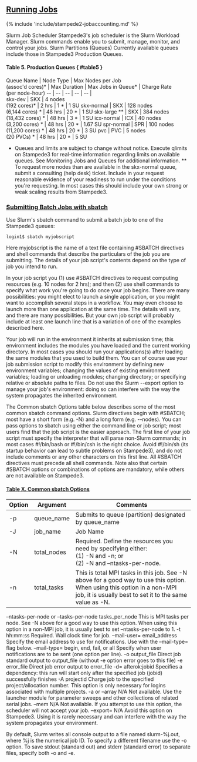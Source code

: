 ## [Running Jobs](#running)

{% include 'include/stampede2-jobaccounting.md' %}

Slurm Job Scheduler
Stampede3's job scheduler is the Slurm Workload Manager. Slurm commands enable you to submit, manage, monitor, and control your jobs.
Slurm Partitions (Queues)
Currently available queues include those in Stampede3 Production Queues. 

#### Table 5. Production Queues { #table5 }

Queue Name   | Node Type | Max Nodes per Job<br>(assoc'd cores)* | Max Duration | Max Jobs in Queue* | Charge Rate<br>(per node-hour)
--           | --        | --                                    | --           | --                 |  
skx-dev      | SKX       | 4 nodes<br>(192 cores)*               | 2 hrs        | 1 *                | 1 SU
skx-normal   | SKX       | 128 nodes<br>(6,144 cores) *          | 48 hrs       | 20 *               | 1 SU
skx-large ** | SKX       | 384 nodes<br>(18,432 cores) *         | 48 hrs       | 3 *                | 1 SU
icx-normal   | ICX       | 40 nodes<br>(3,200 cores) *           | 48 hrs       | 20 *               | 1.67 SU
spr-normal   | SPR       | 100 nodes<br>(11,200 cores) *         | 48 hrs       | 20 *               | 3 SU
pvc          | PVC       | 5 nodes<br>(20 PVCs) *                | 48 hrs       | 20 *               | 5 SU

* Queues and limits are subject to change without notice. Execute qlimits on Stampede3 for real-time information regarding limits on available queues. See Monitoring Jobs and Queues for additional information.
** To request more nodes than are available in the skx-normal queue, submit a consulting (help desk) ticket. Include in your request reasonable evidence of your readiness to run under the conditions you're requesting. In most cases this should include your own strong or weak scaling results from Stampede3.

### [Submitting Batch Jobs with sbatch]()

Use Slurm's sbatch command to submit a batch job to one of the Stampede3 queues:

	login1$ sbatch myjobscript

Here myjobscript is the name of a text file containing #SBATCH directives and shell commands that describe the particulars of the job you are submitting. The details of your job script's contents depend on the type of job you intend to run.

In your job script you (1) use #SBATCH directives to request computing resources (e.g. 10 nodes for 2 hrs); and then (2) use shell commands to specify what work you're going to do once your job begins. There are many possibilities: you might elect to launch a single application, or you might want to accomplish several steps in a workflow. You may even choose to launch more than one application at the same time. The details will vary, and there are many possibilities. But your own job script will probably include at least one launch line that is a variation of one of the examples described here.

Your job will run in the environment it inherits at submission time; this environment includes the modules you have loaded and the current working directory. In most cases you should run your applications(s) after loading the same modules that you used to build them. You can of course use your job submission script to modify this environment by defining new environment variables; changing the values of existing environment variables; loading or unloading modules; changing directory; or specifying relative or absolute paths to files. Do not use the Slurm --export option to manage your job's environment: doing so can interfere with the way the system propagates the inherited environment.

The Common sbatch Options table below describes some of the most common sbatch command options. Slurm directives begin with #SBATCH; most have a short form (e.g. -N) and a long form (e.g. --nodes). You can pass options to sbatch using either the command line or job script; most users find that the job script is the easier approach. The first line of your job script must specify the interpreter that will parse non-Slurm commands; in most cases #!/bin/bash or #!/bin/csh is the right choice. Avoid #!/bin/sh (its startup behavior can lead to subtle problems on Stampede3), and do not include comments or any other characters on this first line. All #SBATCH directives must precede all shell commands. Note also that certain #SBATCH options or combinations of options are mandatory, while others are not available on Stampede3.

#### [Table X. Common sbatch Options](#tablex)

Option | Argument | Comments
--- | --- | ---
-p  | queue_name | Submits to queue (partition) designated by queue_name
-J  | job_name   | Job Name
-N  | total_nodes | Required. Define the resources you need by specifying either:<br>(1) -N and -n; or<br>(2) -N and –ntasks-per-node.
-n  | total_tasks | This is total MPI tasks in this job. See -N above for a good way to use this option. When using this option in a non-MPI job, it is usually best to set it to the same value as -N.
–ntasks-per-node
or
–tasks-per-node
tasks_per_node
This is MPI tasks per node. See -N above for a good way to use this option. When using this option in a non-MPI job, it is usually best to set –ntasks-per-node to 1.
-t
hh:mm:ss
Required. Wall clock time for job.
–mail-user=
email_address
Specify the email address to use for notifications. Use with the –mail-type= flag below.
–mail-type=
begin, end, fail, or all
Specify when user notifications are to be sent (one option per line).
-o
output_file
Direct job standard output to output_file (without -e option error goes to this file)
-e
error_file
Direct job error output to error_file
-d=
afterok:jobid
Specifies a dependency: this run will start only after the specified job (jobid) successfully finishes
-A
projectid
Charge job to the specified project/allocation number. This option is only necessary for logins associated with multiple projects.
-a
or
–array
N/A
Not available. Use the launcher module for parameter sweeps and other collections of related serial jobs.
–mem
N/A
Not available. If you attempt to use this option, the scheduler will not accept your job.
–export=
N/A
Avoid this option on Stampede3. Using it is rarely necessary and can interfere with the way the system propagates your environment.

By default, Slurm writes all console output to a file named slurm-%j.out, where %j is the numerical job ID. To specify a different filename use the -o option. To save stdout (standard out) and stderr (standard error) to separate files, specify both -o and -e.

